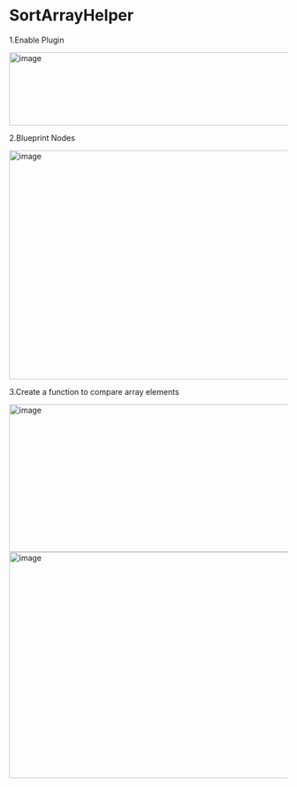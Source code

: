 # SortArrayHelper

1.Enable Plugin

<img width="650" height="132" alt="image" src="https://github.com/user-attachments/assets/904a005b-440f-4bd4-b503-9f4476c93193" />

2.Blueprint Nodes

<img width="848" height="414" alt="image" src="https://github.com/user-attachments/assets/32a8ebf2-03d4-4f06-9eaf-e63ba40aee58" />

3.Create a function to compare array elements

<img width="774" height="267" alt="image" src="https://github.com/user-attachments/assets/7773ced0-375d-4596-bac7-808cfa756ce3" />

<img width="639" height="409" alt="image" src="https://github.com/user-attachments/assets/d17a45bb-12c8-4747-b623-0e42472b6322" />


